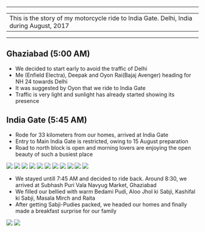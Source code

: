 
---

| |
| :--- |
| This is the story of my motorcycle ride to India Gate. Delhi, India during August, 2017 |

---

##  Ghaziabad (5:00 AM)
*	We decided to start early to avoid the traffic of Delhi
*	Me (Enfield Electra), Deepak and Oyon Rai(Bajaj Avenger) heading for NH 24 towards Delhi
*	It was suggested by Oyon that we ride to India Gate
*	Traffic is very light and sunlight has already started showing its presence

##  India Gate (5:45 AM)
*	Rode for 33 kilometers from our homes, arrived at India Gate
*	Entry to Main India Gate is restricted, owing to 15 August preparation
*	Road to north block is open and morning lovers are enjoying the open beauty of such a busiest place

![](https://github.com/inbravo/travel/raw/master/august-2017/images/IMG_1007.JPG)
![](https://github.com/inbravo/travel/raw/master/august-2017/images/IMG_1029.JPG)
![](https://github.com/inbravo/travel/raw/master/august-2017/images/IMG_1035.JPG)
![](https://github.com/inbravo/travel/raw/master/august-2017/images/IMG_1123.JPG)
![](https://github.com/inbravo/travel/raw/master/august-2017/images/IMG_1138.JPG)
![](https://github.com/inbravo/travel/raw/master/august-2017/images/IMG_1143.JPG)
![](https://github.com/inbravo/travel/raw/master/august-2017/images/IMG_20170812_060500.jpg)
![](https://github.com/inbravo/travel/raw/master/august-2017/images/IMG_20170812_062001.jpg)
![](https://github.com/inbravo/travel/raw/master/august-2017/images/IMG_20170812_063246.jpg)
![](https://github.com/inbravo/travel/raw/master/august-2017/images/IMG_20170812_063254.jpg)
![](https://github.com/inbravo/travel/raw/master/august-2017/images/IMG_20170812_064506.jpg)

*	We stayed untill 7:45 AM and decided to ride back. Around 8:30, we arrived at Subhash Puri Vala Navyug Market, Ghaziabad
* 	We filled our bellied with warm Bedami Pudi, Aloo Jhol ki Sabji, Kashifal ki Sabji, Masala Mirch and Raita
* 	After getting Sabji-Pudies packed, we headed our homes and finally made a breakfast surprise for our family 

![](https://github.com/inbravo/travel/raw/master/august-2017/images/IMG_20170812_055215.jpg)
![](https://github.com/inbravo/travel/raw/master/august-2017/images/IMG_20170812_082626.jpg)







